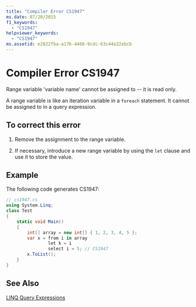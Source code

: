 ```yaml
---
title: "Compiler Error CS1947"
ms.date: 07/20/2015
f1_keywords: 
  - "CS1947"
helpviewer_keywords: 
  - "CS1947"
ms.assetid: e2822fba-a176-4466-9cdc-63c44e22ebcb
---
```

# Compiler Error CS1947
Range variable 'variable name' cannot be assigned to -- it is read only.  
  
 A range variable is like an iteration variable in a `foreach` statement. It cannot be assigned to in a query expression.  
  
## To correct this error  
  
1.  Remove the assignment to the range variable.  
  
2.  If necessary, introduce a new range variable by using the `let` clause and use it to store the value.  
  
## Example  
 The following code generates CS1947:  
  
```csharp  
// cs1947.cs  
using System.Linq;  
class Test  
{  
    static void Main()  
    {  
        int[] array = new int[] { 1, 2, 3, 4, 5 };  
        var x = from i in array  
                let k = i  
                select i = 5; // CS1947  
        x.ToList();  
    }  
}  
```  
  
## See Also  
 [LINQ Query Expressions](../../csharp/programming-guide/linq-query-expressions/index.md)
